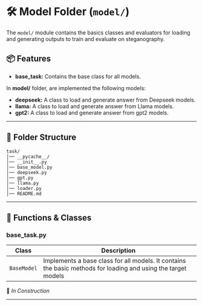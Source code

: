 # 🛠 Model Folder (`model/`)

The `model/` module contains the basics classes and evaluators for loading and generating outputs to train and evaluate on steganography.

## 📦 Features

- **base_task:** Contains the base class for all models.


In **model/** folder, are implemented the following models:
- **deepseek:** A class to load and generate answer from Deepseek models. 
- **llama:** A class to load and generate answer from Llama models. 
- **gpt2:** A class to load and generate answer from gpt2 models. 


---

## 📂 Folder Structure
```
task/
│── __pycache__/
│── __init__.py
│── base_model.py
│── deepseek.py
│── gpt.py
│── llama.py
│── loader.py
│── README.md

```

---

## 🔧 Functions & Classes



### **base_task.py**
| Class       | Description                          |
|---------------|--------------------------------------|
| `BaseModel` | Implements a base class for all models. It contains the basic methods for loading and using the target models|



🚧 _In Construction_

---





